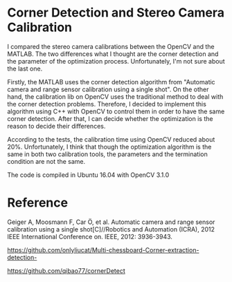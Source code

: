 # Corner Detection and Stereo Camera Calibration

I compared the stereo camera calibrations between the OpenCV and the MATLAB. The two differences what I thought are the corner detection and the parameter of the optimization process. Unfortunately, I'm not sure about the last one. 

Firstly, the MATLAB uses the corner detection algorithm from "Automatic camera and range sensor calibration using a single shot". On the other hand, the calibration lib on OpenCV uses the traditional method to deal with the corner detection problems. Therefore, I decided to implement this algorithm using C++ with OpenCV to control them in order to have the same corner detection. After that, I can decide whether the optimization is the reason to decide their differences.

According to the tests, the calibration time using OpenCV reduced about 20%. Unfortunately, I think that though the optimization algorithm is the same in both two calibration tools, the parameters and the termination condition are not the same. 

The code is compiled in Ubuntu 16.04 with OpenCV 3.1.0


# Reference
Geiger A, Moosmann F, Car Ö, et al. Automatic camera and range sensor calibration using a single shot[C]//Robotics and Automation (ICRA), 2012 IEEE International Conference on. IEEE, 2012: 3936-3943.

https://github.com/onlyliucat/Multi-chessboard-Corner-extraction-detection-

https://github.com/qibao77/cornerDetect
